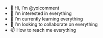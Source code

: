 - 👋 Hi, I’m @yoicomment
- 👀 I’m interested in everything
- 🌱 I’m currently learning everything
- 💞️ I’m looking to collaborate on everything
- 📫 How to reach me everything

<!---
yoicomment/yoicomment is a ✨ special ✨ repository because its `README.md` (this file) appears on your GitHub profile.
You can click the Preview link to take a look at your changes.
--->
